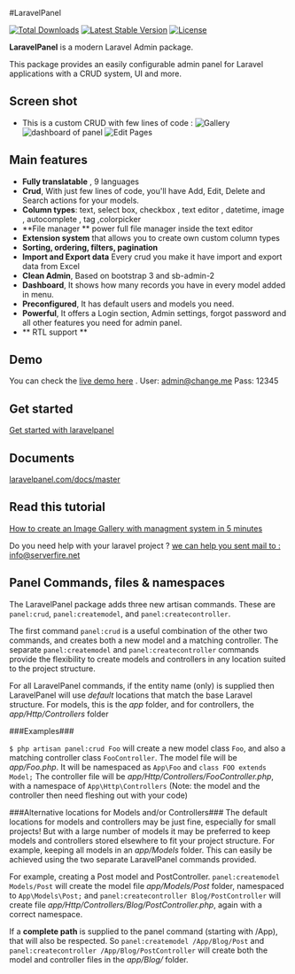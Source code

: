 #LaravelPanel

[![Total Downloads](https://poser.pugx.org/serverfireteam/panel/downloads.svg)](https://packagist.org/packages/serverfireteam/panel)
[![Latest Stable Version](https://poser.pugx.org/serverfireteam/panel/v/stable.svg)](https://packagist.org/packages/serverfireteam/panel)
[![License](https://poser.pugx.org/serverfireteam/panel/license.svg)](https://packagist.org/packages/serverfireteam/panel)

**LaravelPanel** is a modern Laravel Admin package. 

This package provides an easily configurable admin panel for Laravel applications with a CRUD system, UI and more.

## Screen shot 
- This is a custom CRUD with few lines of code :
![Gallery](http://laravelpanel.com/assets/img/create-gallery-2.png)
![dashboard of panel](https://raw.githubusercontent.com/serverfireteam/panel/master/public/img/serverfire-panel-dashboard.jpg)
![Edit Pages](https://raw.githubusercontent.com/serverfireteam/panel/master/public/img/serverfire-panel-crud-edit.jpg)

## Main features


- **Fully translatable** , 9 languages
- **Crud**, With just few lines of code, you'll have Add, Edit, Delete and Search actions for your models.
- **Column types**: text, select box, checkbox , text editor , datetime, image , autocomplete  , tag ,colorpicker 
- **File manager ** power full file manager inside the text editor 
- **Extension system** that allows you to create own custom column types
- **Sorting, ordering, filters, pagination**
- **Import and Export data** Every  crud you make it have import and export data from Excel  
- **Clean Admin**, Based on bootstrap 3 and sb-admin-2 
- **Dashboard**, It shows how many records you have in every model added in menu.
- **Preconfigured**, It has default users and models you need.
- **Powerful**, It offers a Login section, Admin settings, forgot password and all other features you need for admin panel.
- ** RTL support **


## Demo 
You can check the [live demo here](http://demo.serverfire.net/panel) .
User: admin@change.me
Pass: 12345 

## Get started
[Get started with laravelpanel](http://laravelpanel.com/docs/master/get-started)

## Documents    
[laravelpanel.com/docs/master](http://laravelpanel.com/docs/master) 

## Read this tutorial
[How to create an Image Gallery with managment system in 5 minutes](http://laravelpanel.com/docs/master/create-gallery)


Do you need help with your laravel project ? [we can help you sent mail to : info@serverfire.net](mailto:info@serverfire.net) 


## Panel Commands, files & namespaces
The LaravelPanel package adds three new artisan commands. 
These are `panel:crud`, `panel:createmodel`, and `panel:createcontroller`.

The first command `panel:crud` is a useful combination of the other two commands, 
and creates both a new model and a matching controller.
The separate `panel:createmodel` and `panel:createcontroller` commands provide the flexibility to create 
models and controllers in any location suited to the project structure.

For all LaravelPanel commands, if the entity name (only) is supplied then LaravelPanel will use *default* locations 
that match the base Laravel structure.
For models, this is the *app* folder, and for controllers, the *app/Http/Controllers* folder

###Examples###

`$ php artisan panel:crud Foo` will create a new model class `Foo`, and also a matching controller class `FooController`.
 The model file will be *app/Foo.php*. It  will be namespaced as `App\Foo`  and `class FOO extends Model;`
 The controller file will be *app/Http/Controllers/FooController.php*, with a namespace of  `App\Http\Controllers`
(Note: the model and the controller then need fleshing out with your code)

###Alternative locations for Models and/or Controllers###
The default locations for models and controllers may be just fine, especially for small projects!
But with a large number of models it may be preferred to keep models and controllers 
stored elsewhere to fit your project structure. 
For example, keeping all models in an *app/Models* folder.
This can easily be achieved using the two separate LaravelPanel commands provided.

For example, creating a Post model and PostController.
`panel:createmodel Models/Post` will create the model file *app/Models/Post* folder, namespaced to `App\Models\Post;` and 
`panel:createcontroller Blog/PostController` will create file *app/Http/Controllers/Blog/PostController.php*, again with a correct namespace.

If a **complete path** is supplied to the panel command (starting with /App), that will also be respected.
So `panel:createmodel /App/Blog/Post` and `panel:createcontroller /App/Blog/PostController` will create both the model 
and controller files in the *app/Blog/* folder.


